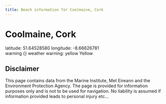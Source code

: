 ```yaml
---
title: Beach information for Coolmaine, Cork
---
```

# Coolmaine, Cork 

<div class="location-info">latitude: 51.64528580 longitude: -8.66626781</div>
<div class="met-eireann-warnings"><span class="material-icons {}-warning">warning</span>&nbsp;{} weather warning: yellow Yellow&nbsp;</div>
<div></div>

## Disclaimer

This page contains data from the Marine Institute, 
Met Eireann and the Environment Protection Agency. The page is provided for
information purposes only and is not to be used for navigation. No liability 
is assumed if information provided leads to personal injury etc...